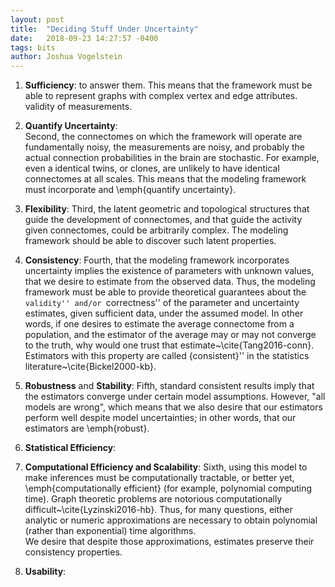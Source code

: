 ```yaml
---
layout: post
title:  "Deciding Stuff Under Uncertainty"
date:   2018-09-23 14:27:57 -0400
tags: bits
author: Joshua Vogelstein
---
```



1. **Sufficiency**: to answer them.  This means that the framework must be able to represent graphs with complex vertex and edge attributes.  validity of measurements.

2. **Quantify Uncertainty**:  
Second, the connectomes on which the framework will operate are fundamentally noisy, the measurements are noisy, and probably the actual connection probabilities in the brain are stochastic.  For example, even a identical twins, or clones, are unlikely to have identical connectomes at all scales.
This means that the modeling framework must incorporate and \emph{quantify uncertainty}.

3. **Flexibility**:
Third, the latent geometric and topological structures that guide the development of connectomes, and that guide the activity given connectomes, could be arbitrarily complex.  The modeling framework should be able to discover such latent properties.

4. **Consistency**:
Fourth, that the modeling framework incorporates uncertainty implies the existence of parameters with unknown values, that we desire to estimate from the observed data.
Thus, the modeling framework must be able to provide theoretical guarantees about the ``validity'' and/or ``correctness'' of the parameter and uncertainty estimates, given sufficient data, under the assumed model. In other words, if one desires to estimate the average connectome from a population, and the estimator of the average may or may not converge to the truth, why would one trust that estimate~\cite{Tang2016-conn}.
Estimators with this property are called {consistent}'' in the statistics literature~\cite{Bickel2000-kb}.

5. **Robustness** and **Stability**:
Fifth, standard consistent results imply that the estimators converge under certain model assumptions.  However, "all models are wrong", which means that we also desire that our estimators perform well despite model uncertainties; in other words, that our estimators are \emph{robust}.

6. **Statistical Efficiency**:


7. **Computational Efficiency and Scalability**:
Sixth, using this model to make inferences must be computationally tractable, or better yet, \emph{computationally efficient} (for example, polynomial computing time).  Graph theoretic problems are notorious computationally difficult~\cite{Lyzinski2016-hb}.  Thus, for many questions, either analytic or numeric approximations are necessary to obtain polynomial (rather than exponential) time algorithms.  
We desire that despite those approximations, estimates preserve their consistency properties.  

8. **Usability**:
